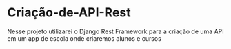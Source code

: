# Criação-de-API-Rest
Nesse projeto utilizarei o Django Rest Framework para a criação de uma API em um app de escola onde criaremos alunos e cursos
